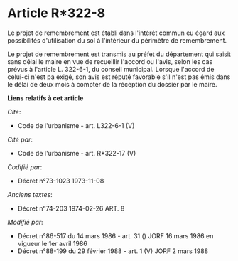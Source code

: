 # Article R*322-8

Le projet de remembrement est établi dans l'intérêt commun eu égard aux possibilités d'utilisation du sol à l'intérieur du
périmètre de remembrement. 

Le projet de remembrement est transmis au préfet du département qui saisit sans délai le maire en vue de recueillir l'accord
ou l'avis, selon les cas prévus à l'article L. 322-6-1, du conseil municipal. Lorsque l'accord de celui-ci n'est pa exigé,
son avis est réputé favorable s'il n'est pas émis dans le délai de deux mois à compter de la réception du dossier par le
maire.

**Liens relatifs à cet article**

_Cite_:

  - Code de l'urbanisme - art. L322-6-1 (V)

_Cité par_:

  - Code de l'urbanisme - art. R*322-17 (V)

_Codifié par_:

  - Décret n°73-1023 1973-11-08

_Anciens textes_:

  - Décret n°74-203 1974-02-26 ART. 8

_Modifié par_:

  - Décret n°86-517 du 14 mars 1986 - art. 31 () JORF 16 mars 1986 en vigueur le 1er avril 1986
  - Décret n°88-199 du 29 février 1988 - art. 1 (V) JORF 2 mars 1988
